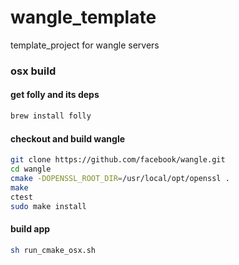 # wangle_template
template_project for wangle servers

### osx build
#### get folly and its deps
```bash
brew install folly
```
#### checkout and build wangle
```bash
git clone https://github.com/facebook/wangle.git
cd wangle
cmake -DOPENSSL_ROOT_DIR=/usr/local/opt/openssl .
make
ctest
sudo make install
```
#### build app
```bash
sh run_cmake_osx.sh
```

